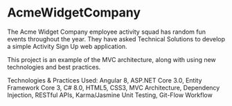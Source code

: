 # AcmeWidgetCompany
The Acme Widget Company employee activity squad has random fun events throughout the year. They have asked Technical Solutions to develop a simple Activity Sign Up web application.

This project is an example of the MVC architecture, along with using new technologies and best practices.

Technologies & Practices Used:
Angular 8, ASP.NET Core 3.0, Entity Framework Core 3, C# 8.0, HTML5, CSS3, MVC Architecture, Dependency Injection, RESTful APIs, Karma/Jasmine Unit Testing, Git-Flow Workflow
